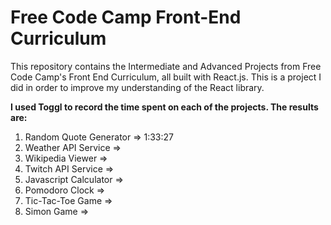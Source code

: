 # Free Code Camp Front-End Curriculum

This repository contains the Intermediate and Advanced Projects from Free Code Camp's Front End Curriculum, all built with React.js. This is a project I did in order to improve my understanding of the React library.

**I used Toggl to record the time spent on each of the projects. The results are:**

1. Random Quote Generator  => 1:33:27
2. Weather API Service     =>
3. Wikipedia Viewer        =>
4. Twitch API Service      =>
5. Javascript Calculator   =>
6. Pomodoro Clock          =>
7. Tic-Tac-Toe Game        =>
8. Simon Game              =>